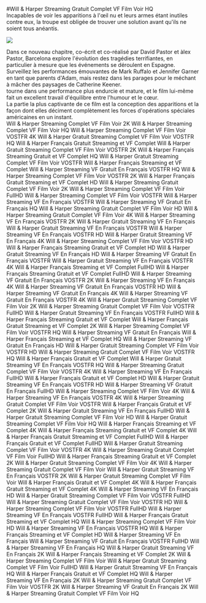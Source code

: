 #Will & Harper Streaming Gratuit Complet VF Film Voir HQ  
Incapables de voir les apparitions à l'œil nu et leurs armes étant inutiles contre eux, la troupe est obligée de trouver une solution avant qu'ils ne soient tous anéantis.  
  
[![](https://i.imgur.com/qSNzIqt.png)](https://movie.rssnews.media/EifRRsB.php)  
  
Dans ce nouveau chapitre, co-écrit et co-réalisé par David Pastor et àlex Pastor,  Barcelona explore l'évolution des tragédies terrifiantes, en particulier à mesure que les événements se déroulent en Espagne.  
Surveillez les performances émouvantes de Mark Ruffalo et Jennifer Garner en tant que parents d'Adam, mais restez dans les parages pour le méchant à mâcher des paysages de Catherine Keener.  
 tourne dans une performance plus endurcie et mature, et le film lui-même fait un excellent travail d'équilibre entre l'humour et le cœur.  
La partie la plus captivante de ce film est la conception des apparitions et la façon dont elles déciment complètement les forces d'opérations spéciales américaines en un instant.  
Will & Harper Streaming Complet VF Film Voir 2K
Will & Harper Streaming Complet VF Film Voir HQ
Will & Harper Streaming Complet VF Film Voir VOSTFR 4K
Will & Harper Gratuit Streaming Complet VF Film Voir VOSTFR HQ
Will & Harper Français Gratuit Streaming et VF Complet
Will & Harper Gratuit Streaming Complet VF Film Voir VOSTFR 2K
Will & Harper Français Streaming Gratuit et VF Complet HQ
Will & Harper Gratuit Streaming Complet VF Film Voir VOSTFR
Will & Harper Français Streaming et VF Complet
Will & Harper Streaming VF Gratuit En Français VOSTFR HQ
Will & Harper Streaming Complet VF Film Voir VOSTFR 2K
Will & Harper Français Gratuit Streaming et VF Complet HD
Will & Harper Streaming Gratuit Complet VF Film Voir 2K
Will & Harper Streaming Complet VF Film Voir FullHD
Will & Harper Streaming Complet VF Film Voir VOSTFR
Will & Harper Streaming VF En Français VOSTFR
Will & Harper Streaming VF Gratuit En Français HQ
Will & Harper Streaming Gratuit Complet VF Film Voir HD
Will & Harper Streaming Gratuit Complet VF Film Voir 4K
Will & Harper Streaming VF En Français VOSTFR 2K
Will & Harper Gratuit Streaming VF En Français
Will & Harper Gratuit Streaming VF En Français VOSTFR
Will & Harper Streaming VF En Français VOSTFR HD
Will & Harper Gratuit Streaming VF En Français 4K
Will & Harper Streaming Complet VF Film Voir VOSTFR HD
Will & Harper Français Streaming Gratuit et VF Complet HD
Will & Harper Gratuit Streaming VF En Français HD
Will & Harper Streaming VF Gratuit En Français VOSTFR
Will & Harper Gratuit Streaming VF En Français VOSTFR 4K
Will & Harper Français Streaming et VF Complet FullHD
Will & Harper Français Streaming Gratuit et VF Complet FullHD
Will & Harper Streaming VF Gratuit En Français VOSTFR 2K
Will & Harper Streaming VF En Français 4K
Will & Harper Streaming VF Gratuit En Français VOSTFR HD
Will & Harper Streaming VF Gratuit En Français 4K
Will & Harper Streaming VF Gratuit En Français VOSTFR 4K
Will & Harper Gratuit Streaming Complet VF Film Voir 2K
Will & Harper Streaming Gratuit Complet VF Film Voir VOSTFR FullHD
Will & Harper Gratuit Streaming VF En Français VOSTFR FullHD
Will & Harper Français Streaming Gratuit et VF Complet
Will & Harper Français Gratuit Streaming et VF Complet 2K
Will & Harper Streaming Complet VF Film Voir VOSTFR HQ
Will & Harper Streaming VF Gratuit En Français
Will & Harper Français Streaming et VF Complet HQ
Will & Harper Streaming VF Gratuit En Français HD
Will & Harper Gratuit Streaming Complet VF Film Voir VOSTFR HD
Will & Harper Streaming Gratuit Complet VF Film Voir VOSTFR HQ
Will & Harper Français Gratuit et VF Complet
Will & Harper Gratuit Streaming VF En Français VOSTFR HQ
Will & Harper Streaming Gratuit Complet VF Film Voir VOSTFR 4K
Will & Harper Streaming VF En Français FullHD
Will & Harper Français Gratuit et VF Complet HD
Will & Harper Gratuit Streaming VF En Français VOSTFR HD
Will & Harper Streaming VF Gratuit En Français FullHD
Will & Harper Streaming Complet VF Film Voir 4K
Will & Harper Streaming VF En Français VOSTFR 4K
Will & Harper Streaming Gratuit Complet VF Film Voir VOSTFR
Will & Harper Français Gratuit et VF Complet 2K
Will & Harper Gratuit Streaming VF En Français FullHD
Will & Harper Gratuit Streaming Complet VF Film Voir HD
Will & Harper Gratuit Streaming Complet VF Film Voir HQ
Will & Harper Français Streaming et VF Complet 4K
Will & Harper Français Streaming Gratuit et VF Complet 4K
Will & Harper Français Gratuit Streaming et VF Complet FullHD
Will & Harper Français Gratuit et VF Complet FullHD
Will & Harper Gratuit Streaming Complet VF Film Voir VOSTFR 4K
Will & Harper Streaming Gratuit Complet VF Film Voir FullHD
Will & Harper Français Streaming Gratuit et VF Complet 2K
Will & Harper Gratuit Streaming Complet VF Film Voir 4K
Will & Harper Streaming Gratuit Complet VF Film Voir
Will & Harper Gratuit Streaming VF En Français VOSTFR 2K
Will & Harper Gratuit Streaming Complet VF Film Voir
Will & Harper Français Gratuit et VF Complet 4K
Will & Harper Français Gratuit Streaming et VF Complet 4K
Will & Harper Streaming VF En Français HD
Will & Harper Gratuit Streaming Complet VF Film Voir VOSTFR FullHD
Will & Harper Streaming Gratuit Complet VF Film Voir VOSTFR HD
Will & Harper Streaming Complet VF Film Voir VOSTFR FullHD
Will & Harper Streaming VF En Français VOSTFR FullHD
Will & Harper Français Gratuit Streaming et VF Complet HQ
Will & Harper Streaming Complet VF Film Voir HD
Will & Harper Streaming VF En Français VOSTFR HQ
Will & Harper Français Streaming et VF Complet HD
Will & Harper Streaming VF En Français
Will & Harper Streaming VF Gratuit En Français VOSTFR FullHD
Will & Harper Streaming VF En Français HQ
Will & Harper Gratuit Streaming VF En Français 2K
Will & Harper Français Streaming et VF Complet 2K
Will & Harper Streaming Complet VF Film Voir
Will & Harper Gratuit Streaming Complet VF Film Voir FullHD
Will & Harper Gratuit Streaming VF En Français HQ
Will & Harper Français Gratuit et VF Complet HQ
Will & Harper Streaming VF En Français 2K
Will & Harper Streaming Gratuit Complet VF Film Voir VOSTFR 2K
Will & Harper Streaming VF Gratuit En Français 2K
Will & Harper Streaming Gratuit Complet VF Film Voir HQ